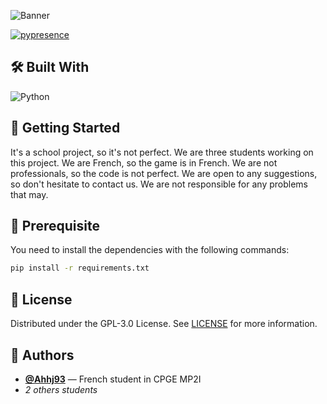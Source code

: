 ![Banner](https://github.com/HowlingByte/Python-2048/assets/69793084/ff1190bb-9d49-4bc7-bfac-c42546e71774)

[![pypresence](https://img.shields.io/badge/using-pypresence-00bb88.svg?style=flat-square&logo=discord&logoWidth=20)](https://github.com/qwertyquerty/pypresence)
## 🛠️ Built With

![Python](https://img.shields.io/badge/python-3670A0?style=for-the-badge&logo=python&logoColor=ffdd54)

## 🚀 Getting Started

It's a school project, so it's not perfect. We are three students working on this project. We are French, so the game is in French. We are not professionals, so the code is not perfect. We are open to any suggestions, so don't hesitate to contact us. We are not responsible for any problems that may.

## 🔧 Prerequisite
You need to install the dependencies with the following commands:
```sh
pip install -r requirements.txt
```

## 📝 License

Distributed under the GPL-3.0 License. See [LICENSE](https://github.com/Ryse93/Python-2048/blob/main/LICENSE) for more information.

## 👥 Authors

* [**@Ahhj93**](https://github.com/Ahhj93) — French student in CPGE MP2I
* *2 others students*
